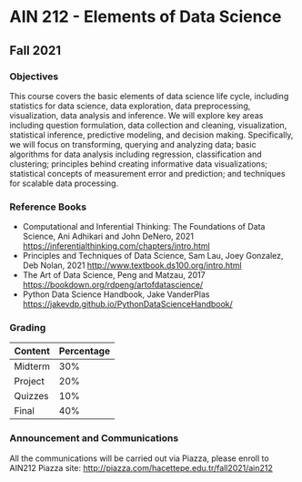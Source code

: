 # AIN 212 - Elements of Data Science
## Fall 2021 

### Objectives
This course covers the basic elements of data science life cycle, including statistics for data science, data exploration, data preprocessing, visualization, data analysis and inference. We will explore key areas including question formulation, data collection and cleaning, visualization, statistical inference, predictive modeling, and decision making. Specifically, we will focus on transforming, querying and analyzing data; basic algorithms for data analysis including regression, classification and clustering; principles behind creating informative data visualizations; statistical concepts of measurement error and prediction; and techniques for scalable data processing.

### Reference Books
  - Computational and Inferential Thinking: The Foundations of Data Science, Ani Adhikari and John DeNero, 2021 https://inferentialthinking.com/chapters/intro.html
  - Principles and Techniques of Data Science, Sam Lau, Joey Gonzalez, Deb Nolan, 2021 http://www.textbook.ds100.org/intro.html
  - The Art of Data Science, Peng and Matzau, 2017 https://bookdown.org/rdpeng/artofdatascience/
  - Python Data Science Handbook, Jake VanderPlas https://jakevdp.github.io/PythonDataScienceHandbook/

### Grading

Content | Percentage
--------- | ----------
Midterm  | 30%
Project | 20% 
Quizzes | 10%
Final | 40%

### Announcement and Communications
All the communications will be carried out via Piazza, please enroll to AIN212 Piazza site: http://piazza.com/hacettepe.edu.tr/fall2021/ain212




